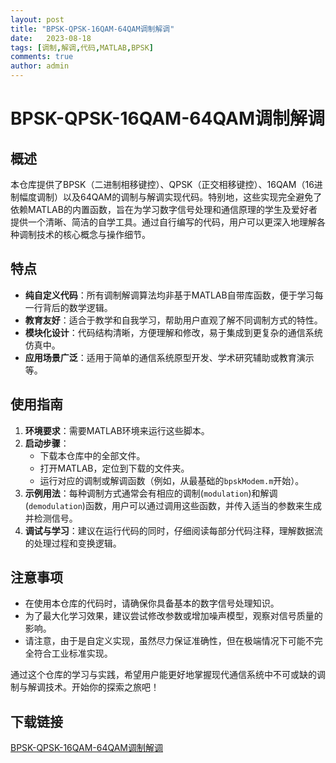 ```yaml
---
layout: post
title: "BPSK-QPSK-16QAM-64QAM调制解调"
date:   2023-08-18
tags: [调制,解调,代码,MATLAB,BPSK]
comments: true
author: admin
---
```

# BPSK-QPSK-16QAM-64QAM调制解调

## 概述

本仓库提供了BPSK（二进制相移键控）、QPSK（正交相移键控）、16QAM（16进制幅度调制）以及64QAM的调制与解调实现代码。特别地，这些实现完全避免了依赖MATLAB的内置函数，旨在为学习数字信号处理和通信原理的学生及爱好者提供一个清晰、简洁的自学工具。通过自行编写的代码，用户可以更深入地理解各种调制技术的核心概念与操作细节。

## 特点

- **纯自定义代码**：所有调制解调算法均非基于MATLAB自带库函数，便于学习每一行背后的数学逻辑。
- **教育友好**：适合于教学和自我学习，帮助用户直观了解不同调制方式的特性。
- **模块化设计**：代码结构清晰，方便理解和修改，易于集成到更复杂的通信系统仿真中。
- **应用场景广泛**：适用于简单的通信系统原型开发、学术研究辅助或教育演示等。

## 使用指南

1. **环境要求**：需要MATLAB环境来运行这些脚本。
2. **启动步骤**：
   - 下载本仓库中的全部文件。
   - 打开MATLAB，定位到下载的文件夹。
   - 运行对应的调制或解调函数（例如，从最基础的`bpskModem.m`开始）。
3. **示例用法**：每种调制方式通常会有相应的调制(`modulation`)和解调(`demodulation`)函数，用户可以通过调用这些函数，并传入适当的参数来生成并检测信号。
4. **调试与学习**：建议在运行代码的同时，仔细阅读每部分代码注释，理解数据流的处理过程和变换逻辑。

## 注意事项

- 在使用本仓库的代码时，请确保你具备基本的数字信号处理知识。
- 为了最大化学习效果，建议尝试修改参数或增加噪声模型，观察对信号质量的影响。
- 请注意，由于是自定义实现，虽然尽力保证准确性，但在极端情况下可能不完全符合工业标准实现。

通过这个仓库的学习与实践，希望用户能更好地掌握现代通信系统中不可或缺的调制与解调技术。开始你的探索之旅吧！

## 下载链接

[BPSK-QPSK-16QAM-64QAM调制解调](https://pan.quark.cn/s/05bbc820fe80)